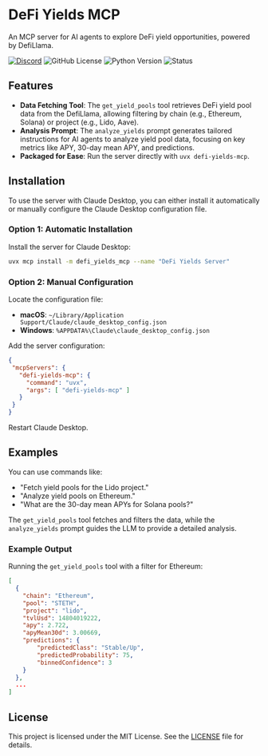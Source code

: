 # DeFi Yields MCP

An MCP server for AI agents to explore DeFi yield opportunities, powered by DefiLlama.

[![Discord](https://img.shields.io/discord/1353556181251133481?cacheSeconds=3600)](https://discord.gg/aRnuu2eJ)
![GitHub License](https://img.shields.io/github/license/kukapay/defi-yields-mcp)
![Python Version](https://img.shields.io/badge/python-3.10+-blue)
![Status](https://img.shields.io/badge/status-active-brightgreen.svg)

## Features

- **Data Fetching Tool**: The `get_yield_pools` tool retrieves DeFi yield pool data from the DefiLlama, allowing filtering by chain (e.g., Ethereum, Solana) or project (e.g., Lido, Aave).
- **Analysis Prompt**: The `analyze_yields` prompt generates tailored instructions for AI agents to analyze yield pool data, focusing on key metrics like APY, 30-day mean APY, and predictions.
- **Packaged for Ease**: Run the server directly with `uvx defi-yields-mcp`.

## Installation

To use the server with Claude Desktop, you can either install it automatically or manually configure the Claude Desktop configuration file.

### Option 1: Automatic Installation
Install the server for Claude Desktop:
```bash
uvx mcp install -m defi_yields_mcp --name "DeFi Yields Server"
```

### Option 2: Manual Configuration


Locate the configuration file:
- **macOS**: `~/Library/Application Support/Claude/claude_desktop_config.json`
- **Windows**: `%APPDATA%\Claude\claude_desktop_config.json`

Add the server configuration:

```json
{
 "mcpServers": {
   "defi-yields-mcp": {
     "command": "uvx",
     "args": [ "defi-yields-mcp" ]
   }
 }
}
```

Restart Claude Desktop.

## Examples

You can use commands like:

- "Fetch yield pools for the Lido project."
- "Analyze yield pools on Ethereum."
- "What are the 30-day mean APYs for Solana pools?"

The `get_yield_pools` tool fetches and filters the data, while the `analyze_yields` prompt guides the LLM to provide a detailed analysis.

### Example Output

Running the `get_yield_pools` tool with a filter for Ethereum:
```json
[
  {
    "chain": "Ethereum",
    "pool": "STETH",
    "project": "lido",
    "tvlUsd": 14804019222,
    "apy": 2.722,
    "apyMean30d": 3.00669,
    "predictions": {
        "predictedClass": "Stable/Up",
        "predictedProbability": 75,
        "binnedConfidence": 3      
    }
  },
  ...
]
```

## License

This project is licensed under the MIT License. See the [LICENSE](LICENSE) file for details.
